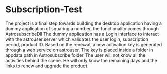 # Subscription-Test
The project is a final step towards building the desktop application having a dummy application of squaring a number, the functionality comes through AstrosubscribeDll
The dummy application has a Login interface to interact with the astrouser server which validates the user login, subscription period, product ID.
Based on the renewal, a new activation key is generated through a web service on astrouser. The key is placed inside a folder in appdata path in Astrosubscribe folder
The user will not know all the activities behind the scene.  He will only know the remaining days and the links to renew and upgrade the product. 

